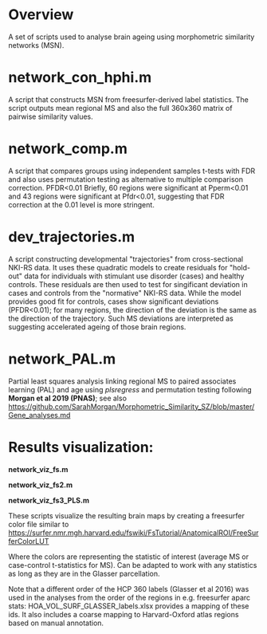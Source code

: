# Overview
A set of scripts used to analyse brain ageing using morphometric similarity networks (MSN).

# network_con_hphi.m
A script that constructs MSN from freesurfer-derived label statistics. The script outputs mean regional MS and also the full 360x360 matrix of pairwise similarity values.

# network_comp.m
A script that compares groups using independent samples t-tests with FDR and also uses permutation testing as alternative to multiple comparison correction. PFDR<0.01 Briefly, 60 regions were significant at Pperm<0.01 and 43 regions were significant at Pfdr<0.01, suggesting that FDR correction at the 0.01 level is more stringent. 

# dev_trajectories.m
A script constructing developmental "trajectories" from cross-sectional NKI-RS data. It uses these quadratic models to create residuals for "hold-out" data for individuals with stimulant use disorder (cases) and healthy controls. These residuals are then used to test for singificant deviation in cases and controls from the "normative" NKI-RS data. While the model provides good fit for controls, cases show significant deviations (PFDR<0.01); for many regions, the direction of the deviation is the same as the direction of the trajectory. Such MS deviations are interpreted as suggesting accelerated ageing of those brain regions. 

# network_PAL.m
Partial least squares analysis linking regional MS to paired associates learning (PAL) and age using *plsregress* and permutation testing following **Morgan et al 2019 (PNAS)**; see also  
https://github.com/SarahMorgan/Morphometric_Similarity_SZ/blob/master/Gene_analyses.md

# Results visualization:
**network_viz_fs.m**

**network_viz_fs2.m**

**network_viz_fs3_PLS.m**

These scripts visualize the resulting brain maps by creating a freesurfer color file similar to
https://surfer.nmr.mgh.harvard.edu/fswiki/FsTutorial/AnatomicalROI/FreeSurferColorLUT

Where the colors are representing the statistic of interest (average MS or case-control t-statistics for MS). Can be adapted to work with any statistics as long as they are in the Glasser parcellation. 

Note that a different order of the HCP 360 labels (Glasser et al 2016) was used in the analyses from the order of the regions in e.g. freesurfer aparc stats: HOA_VOL_SURF_GLASSER_labels.xlsx provides a mapping of these ids. It also includes a coarse mapping to Harvard-Oxford atlas regions based on manual annotation.
